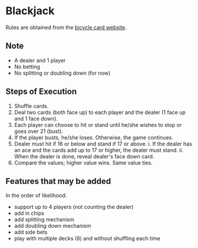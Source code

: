 # Blackjack
Rules are obtained from the [bicycle card website](https://bicyclecards.com/how-to-play/blackjack/).

## Note
- A dealer and 1 player
- No betting
- No splitting or doubling down (for now)

## Steps of Execution
1. Shuffle cards.
2. Deal two cards (both face up) to each player and the dealer (1 face up and 1 face down).
3. Each player can choose to hit or stand until he/she wishes to stop or goes over 21 (bust).
4. If the player busts, he/she loses. Otherwise, the game continues.
5. Dealer must hit if 16 or below and stand if 17 or above.
    i. If the dealer has an ace and the cards add up to 17 or higher, the dealer must stand.
    ii. When the dealer is done, reveal dealer's face down card.
6. Compare the values; higher value wins. Same value ties.

## Features that may be added
In the order of likelihood:
- support up to 4 players (not counting the dealer)
- add in chips
- add splitting mechanism
- add doubling down mechanism
- add side bets
- play with multiple decks (6) and without shuffling each time